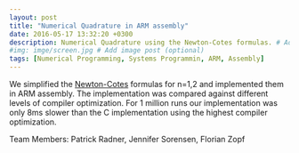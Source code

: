 ```yaml
---
layout: post
title: "Numerical Quadrature in ARM assembly"
date: 2016-05-17 13:32:20 +0300
description: Numerical Quadrature using the Newton-Cotes formulas. # Add post description (optional)
#img: imge/screen.jpg # Add image post (optional)
tags: [Numerical Programming, Systems Programmin, ARM, Assembly]
---
```


We simplified the [Newton-Cotes](https://en.wikipedia.org/wiki/Newton%E2%80%93Cotes_formulas) formulas for n=1,2 and implemented them in ARM assembly. The implementation was compared against different levels of compiler optimization. For 1 million runs our implementation was only 8ms slower than the C implementation using the highest compiler optimization.

Team Members: Patrick Radner, Jennifer Sorensen, Florian Zopf
